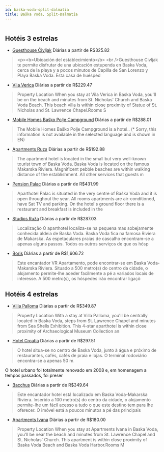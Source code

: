 ```yaml
---
id: baska-voda-split-dalmatia
title: Baška Voda, Split-Dalmatia
---
```


<center><img src="https://assets.cosmos-data.com/1/07da6fa4a5b3c7f0766aa83ba1f410e0/592532.jpg" alt="" /></center>


## Hotéis 3 estrelas

-    [Guesthouse Čivljak](https://www.hurb.com/hoteis/baska-voda/guesthouse-civljak-JNP-JP288912?cmp=18055) Diárias a partir de R$325.82
   > &lt;p&gt;&lt;b&gt;Ubicación del establecimiento&lt;/b&gt; &lt;br /&gt;Guesthouse Civljak te permite disfrutar de una ubicación estupenda en Baska Voda, cerca de la playa y a pocos minutos de Capilla de San Lorenzo y Playa Baska Voda.  Esta casa de huésped
-    [Vila Verica](https://www.hurb.com/hoteis/baska-voda/vila-verica-JNP-JP689834?cmp=18055) Diárias a partir de R$229.47
   > Property Location When you stay at Vila Verica in Baska Voda, you&apos;ll be on the beach and minutes from St. Nicholas&apos; Church and Baska Voda Beach. This beach villa is within close proximity of Statue of St. Nicholas and St. Lawrence Chapel.Rooms S
-    [Mobile Homes Baško Polje Campground](https://www.hurb.com/hoteis/baska-voda/mobile-homes-basko-polje-campground-JNP-JP067214?cmp=18055) Diárias a partir de R$288.01
   > The Mobile Homes Baško Polje Campground is a  hotel.. (* Sorry, this information is not available in the selected language and is shown in EN) 
-    [Apartments Ruza](https://www.hurb.com/hoteis/baska-voda/apartments-ruza-JNP-JP363746?cmp=18055) Diárias a partir de R$192.88
   > The apartment hotel is located in the small but very well-known tourist town of Baska Voda. Baska Voda is located on the famous Makarska Riviera. Magnificent pebble beaches are within walking distance of the establishment. All other services that guests m
-    [Pension Palac](https://www.hurb.com/hoteis/baska-voda/pension-palac-JNP-JP128253?cmp=18055) Diárias a partir de R$431.99
   > Aparthotel  Palac  is situated in the very centre of Baška Voda and it is open throughout the year. All rooms apartments are air-conditioned, have Sat TV and parking. On the hotel&apos;s ground floor there is a restaurant and breakfast is included in the 
-    [Studios Ruža](https://www.hurb.com/hoteis/baska-voda/studios-ruza-JNP-JP01187C?cmp=18055) Diárias a partir de R$287.03
   > Localização
O aparthotel localiza-se na pequena mas sobejamente conhecida aldeia de Baska Voda. Baska Voda fica na famosa Riviera de Makarska. As espetaculares praias de cascalho encontram-se a apenas alguns passos. Todos os outros serviços de que os hósp
-    [Boris](https://www.hurb.com/hoteis/baska-voda/boris-JNP-JP779534?cmp=18055) Diárias a partir de R$1,606.72
   > Este encantador VR Apartamento, pode encontrar-se em Baska Voda-Makarska Riviera. Situado a 500 metro(s) do centro da cidade, o alojamento permite-lhe aceder facilmente a pé a variados locais de interesse. A 500 metro(s), os hóspedes irão encontrar ligaçõ

## Hotéis 4 estrelas

-    [Villa Palloma](https://www.hurb.com/hoteis/baska-voda/villa-palloma-JNP-JP814006?cmp=18055) Diárias a partir de R$349.87
   > Property Location With a stay at Villa Palloma, you&apos;ll be centrally located in Baska Voda, steps from St. Lawrence Chapel and minutes from Sea Shells Exhibition.  This 4-star aparthotel is within close proximity of Archaeological Museum Collection an
-    [Hotel Croatia](https://www.hurb.com/hoteis/baska-voda/hotel-croatia-JNP-JP055965?cmp=18055) Diárias a partir de R$297.51
   > O hotel situa-se no centro de Baska Voda, junto à água e próximo de restaurantes, cafés, cafés de praia e lojas. O terminal rodoviário encontra-se a apenas 50 m.

O hotel urbano foi totalmente renovado em 2008 e, em homenagem a tempos passados, foi preser
-    [Bacchus](https://www.hurb.com/hoteis/baska-voda/bacchus-JNP-JP193379?cmp=18055) Diárias a partir de R$349.64
   > Este encantador hotel está localizado em Baska Voda-Makarska Riviera. Inserido a 100 metro(s) do centro da cidade, o alojamento permite-lhe um fácil acesso a tudo o que este destino tem para lhe oferecer. O imóvel está a poucos minutos a pé das principais
-    [Apartments Ivana](https://www.hurb.com/hoteis/baska-voda/apartments-ivana-JNP-JP119004?cmp=18055) Diárias a partir de R$180.00
   > Property Location When you stay at Apartments Ivana in Baska Voda, you&apos;ll be near the beach and minutes from St. Lawrence Chapel and St. Nicholas&apos; Church. This apartment is within close proximity of Baska Voda Beach and Baska Voda Harbor.Rooms M
